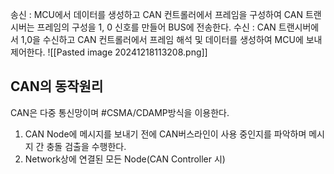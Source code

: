 송신 : MCU에서 데이터를 생성하고 CAN 컨트롤러에서 프레임을 구성하여 CAN 트랜시버는 프레임의 구성을 1, 0 신호를 만들어 BUS에 전송한다. 
수신 : CAN 트랜시버에서 1,0을 수신하고 CAN 컨트롤러에서 프레임 해석 및 데이터를 생성하여 MCU에 보내 제어한다.
![[Pasted image 20241218113208.png]]

## CAN의 동작원리
CAN은 다중 통신망이며 #CSMA/CDAMP방식을 이용한다.
1. CAN Node에 메시지를 보내기 전에 CAN버스라인이 사용 중인지를 파악하며 메시지 간 충돌 검출을 수행한다.
2. Network상에 연결된 모든 Node(CAN Controller 시)